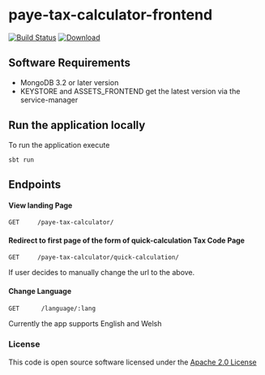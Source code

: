# paye-tax-calculator-frontend

[![Build Status](https://travis-ci.org/hmrc/paye-tax-calculator-frontend.svg)](https://travis-ci.org/hmrc/paye-tax-calculator-frontend) [ ![Download](https://api.bintray.com/packages/hmrc/releases/paye-tax-calculator-frontend/images/download.svg) ](https://bintray.com/hmrc/releases/paye-tax-calculator-frontend/_latestVersion)


## Software Requirements
*   MongoDB 3.2 or later version
*   KEYSTORE and ASSETS_FRONTEND get the latest version via the service-manager

## Run the application locally

To run the application execute
```
sbt run
```

## Endpoints <a name="endpoints"></a>

#### View landing Page
```
GET   	/paye-tax-calculator/
```

#### Redirect to first page of the form of quick-calculation Tax Code Page
```
GET   	/paye-tax-calculator/quick-calculation/
```
If user decides to manually change the url to the above.


#### Change Language
```
GET      /language/:lang  
```
Currently the app supports English and Welsh

### License

This code is open source software licensed under the [Apache 2.0 License]("http://www.apache.org/licenses/LICENSE-2.0.html")